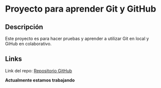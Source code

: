 # Proyecto para aprender Git y GitHub

## Descripción

Este proyecto es para hacer pruebas y aprender a utilizar Git en local y GiHub en colaborativo.

## Links

Link del repo: [Repositorio GitHub](https://github.com/ArturoSanchezRomero/sitio_web.git/)

**Actualmente estamos trabajando**